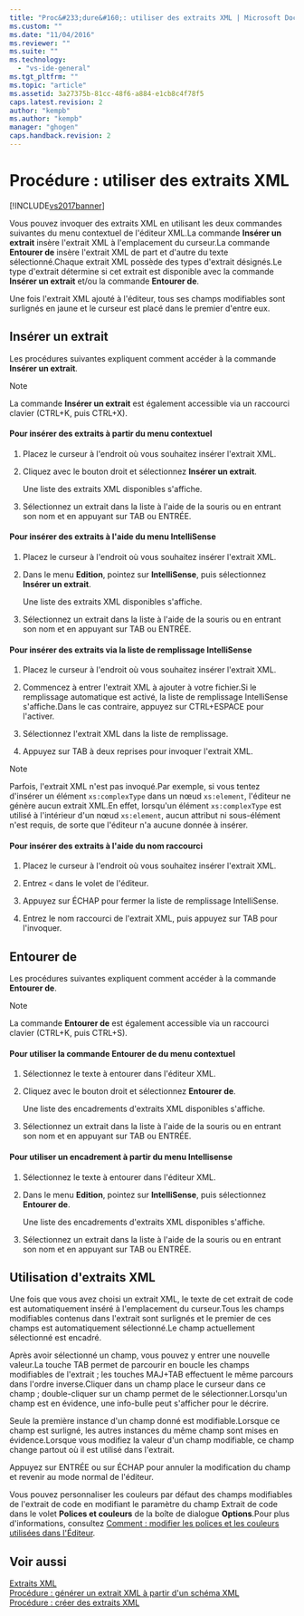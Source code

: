 ```yaml
---
title: "Proc&#233;dure&#160;: utiliser des extraits XML | Microsoft Docs"
ms.custom: ""
ms.date: "11/04/2016"
ms.reviewer: ""
ms.suite: ""
ms.technology: 
  - "vs-ide-general"
ms.tgt_pltfrm: ""
ms.topic: "article"
ms.assetid: 3a27375b-81cc-48f6-a884-e1cb8c4f78f5
caps.latest.revision: 2
author: "kempb"
ms.author: "kempb"
manager: "ghogen"
caps.handback.revision: 2
---
```

# Proc&#233;dure&#160;: utiliser des extraits XML
[!INCLUDE[vs2017banner](../code-quality/includes/vs2017banner.md)]

Vous pouvez invoquer des extraits XML en utilisant les deux commandes suivantes du menu contextuel de l'éditeur XML.La commande **Insérer un extrait** insère l'extrait XML à l'emplacement du curseur.La commande **Entourer de** insère l'extrait XML de part et d'autre du texte sélectionné.Chaque extrait XML possède des types d'extrait désignés.Le type d'extrait détermine si cet extrait est disponible avec la commande **Insérer un extrait** et\/ou la commande **Entourer de**.  
  
 Une fois l'extrait XML ajouté à l'éditeur, tous ses champs modifiables sont surlignés en jaune et le curseur est placé dans le premier d'entre eux.  
  
## Insérer un extrait  
 Les procédures suivantes expliquent comment accéder à la commande **Insérer un extrait**.  
  
> [!NOTE]
>  La commande **Insérer un extrait** est également accessible via un raccourci clavier \(CTRL\+K, puis CTRL\+X\).  
  
#### Pour insérer des extraits à partir du menu contextuel  
  
1.  Placez le curseur à l'endroit où vous souhaitez insérer l'extrait XML.  
  
2.  Cliquez avec le bouton droit et sélectionnez **Insérer un extrait**.  
  
     Une liste des extraits XML disponibles s'affiche.  
  
3.  Sélectionnez un extrait dans la liste à l'aide de la souris ou en entrant son nom et en appuyant sur TAB ou ENTRÉE.  
  
#### Pour insérer des extraits à l'aide du menu IntelliSense  
  
1.  Placez le curseur à l'endroit où vous souhaitez insérer l'extrait XML.  
  
2.  Dans le menu **Edition**, pointez sur **IntelliSense**, puis sélectionnez **Insérer un extrait**.  
  
     Une liste des extraits XML disponibles s'affiche.  
  
3.  Sélectionnez un extrait dans la liste à l'aide de la souris ou en entrant son nom et en appuyant sur TAB ou ENTRÉE.  
  
#### Pour insérer des extraits via la liste de remplissage IntelliSense  
  
1.  Placez le curseur à l'endroit où vous souhaitez insérer l'extrait XML.  
  
2.  Commencez à entrer l'extrait XML à ajouter à votre fichier.Si le remplissage automatique est activé, la liste de remplissage IntelliSense s'affiche.Dans le cas contraire, appuyez sur CTRL\+ESPACE pour l'activer.  
  
3.  Sélectionnez l'extrait XML dans la liste de remplissage.  
  
4.  Appuyez sur TAB à deux reprises pour invoquer l'extrait XML.  
  
> [!NOTE]
>  Parfois, l'extrait XML n'est pas invoqué.Par exemple, si vous tentez d'insérer un élément `xs:complexType` dans un nœud `xs:element`, l'éditeur ne génère aucun extrait XML.En effet, lorsqu'un élément `xs:complexType` est utilisé à l'intérieur d'un nœud `xs:element`, aucun attribut ni sous\-élément n'est requis, de sorte que l'éditeur n'a aucune donnée à insérer.  
  
#### Pour insérer des extraits à l'aide du nom raccourci  
  
1.  Placez le curseur à l'endroit où vous souhaitez insérer l'extrait XML.  
  
2.  Entrez `<` dans le volet de l'éditeur.  
  
3.  Appuyez sur ÉCHAP pour fermer la liste de remplissage IntelliSense.  
  
4.  Entrez le nom raccourci de l'extrait XML, puis appuyez sur TAB pour l'invoquer.  
  
## Entourer de  
 Les procédures suivantes expliquent comment accéder à la commande **Entourer de**.  
  
> [!NOTE]
>  La commande **Entourer de** est également accessible via un raccourci clavier \(CTRL\+K, puis CTRL\+S\).  
  
#### Pour utiliser la commande Entourer de du menu contextuel  
  
1.  Sélectionnez le texte à entourer dans l'éditeur XML.  
  
2.  Cliquez avec le bouton droit et sélectionnez **Entourer de**.  
  
     Une liste des encadrements d'extraits XML disponibles s'affiche.  
  
3.  Sélectionnez un extrait dans la liste à l'aide de la souris ou en entrant son nom et en appuyant sur TAB ou ENTRÉE.  
  
#### Pour utiliser un encadrement à partir du menu Intellisense  
  
1.  Sélectionnez le texte à entourer dans l'éditeur XML.  
  
2.  Dans le menu **Edition**, pointez sur **IntelliSense**, puis sélectionnez **Entourer de**.  
  
     Une liste des encadrements d'extraits XML disponibles s'affiche.  
  
3.  Sélectionnez un extrait dans la liste à l'aide de la souris ou en entrant son nom et en appuyant sur TAB ou ENTRÉE.  
  
## Utilisation d'extraits XML  
 Une fois que vous avez choisi un extrait XML, le texte de cet extrait de code est automatiquement inséré à l'emplacement du curseur.Tous les champs modifiables contenus dans l'extrait sont surlignés et le premier de ces champs est automatiquement sélectionné.Le champ actuellement sélectionné est encadré.  
  
 Après avoir sélectionné un champ, vous pouvez y entrer une nouvelle valeur.La touche TAB permet de parcourir en boucle les champs modifiables de l'extrait ; les touches MAJ\+TAB effectuent le même parcours dans l'ordre inverse.Cliquer dans un champ place le curseur dans ce champ ; double\-cliquer sur un champ permet de le sélectionner.Lorsqu'un champ est en évidence, une info\-bulle peut s'afficher pour le décrire.  
  
 Seule la première instance d'un champ donné est modifiable.Lorsque ce champ est surligné, les autres instances du même champ sont mises en évidence.Lorsque vous modifiez la valeur d'un champ modifiable, ce champ change partout où il est utilisé dans l'extrait.  
  
 Appuyez sur ENTRÉE ou sur ÉCHAP pour annuler la modification du champ et revenir au mode normal de l'éditeur.  
  
 Vous pouvez personnaliser les couleurs par défaut des champs modifiables de l'extrait de code en modifiant le paramètre du champ Extrait de code dans le volet **Polices et couleurs** de la boîte de dialogue **Options**.Pour plus d'informations, consultez [Comment : modifier les polices et les couleurs utilisées dans l'Éditeur](../Topic/How%20to:%20Change%20Fonts%20and%20Colors%20in%20the%20Editor.md).  
  
## Voir aussi  
 [Extraits XML](../xml-tools/xml-snippets.md)   
 [Procédure : générer un extrait XML à partir d'un schéma XML](../Topic/How%20to:%20Generate%20an%20XML%20Snippet%20From%20an%20XML%20Schema.md)   
 [Procédure : créer des extraits XML](../xml-tools/how-to-create-xml-snippets.md)